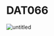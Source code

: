 # DAT066

![untitled](https://user-images.githubusercontent.com/24205488/51334589-668a8180-1a80-11e9-8c12-45c6cd72c322.png)

